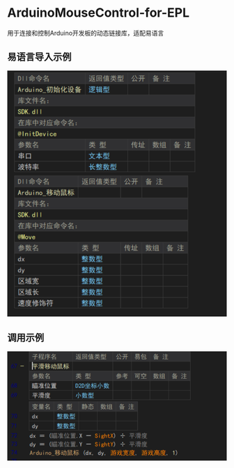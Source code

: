 # ArduinoMouseControl-for-EPL
用于连接和控制Arduino开发板的动态链接库，适配易语言

## 易语言导入示例
![](/EPL.png)
## 调用示例
![](/EPL2.png)
